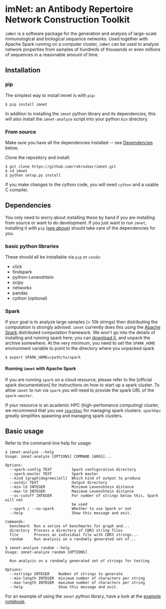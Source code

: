 # imNet: an Antibody Repertoire Network Construction Toolkit

`imNet` is a software package for the generation and analysis of large-scale immunological and biological sequence networks. Used together with Apache Spark running on a computer cluster, `imNet` can be used to analyze network properties from samples of hundreds of thousands or even millions of sequences in a reasonable amount of time. 

## Installation

### pip

The simplest way to install imnet is with `pip`: 

```
$ pip install imnet
```

In addition to installing the `imnet` python library and its dependencies, this will also install the `imnet-analyze` script into your python `bin` directory. 

### From source

Make sure you have all the dependencies installed -- see [Dependencies](#dependencies) below. 

Clone the repository and install: 

```
$ git clone https://github.com/rokroskar/imnet.git
$ cd imnet
$ python setup.py install
```

If you make changes to the cython code, you will need `cython` and a usable C compiler. 

## Dependencies
You only need to worry about installing these by hand if you are installing from source or want to do development. If you just want to run `imnet`, installing it with `pip` [(see above)](#pip) should take care of the dependencies for you. 

### basic python libraries

These should all be installable via `pip` or `conda`:
* click 
* findspark 
* python-Levenshtein 
* scipy 
* networkx 
* pandas
* cython (optional)

### Spark

If your goal is to analyze large samples (> 10k strings) then distributing the computation is strongly advised. `imnet` currently does this using the [Apache Spark](http://spark.apache.org) distributed computation framework. We won't go into the details of installing and running spark here; you can [download it](spark-2.0.2-bin-hadoop2.7.tgz), and unpack the archive somewhere. At the very minimum, you need to set the `SPARK_HOME` environment variable to point to the directory where you unpacked spark 

```
$ export SPARK_HOME=/path/to/spark
```

#### Running `imnet` with Apache Spark

If you are running `spark` on a cloud resource, please refer to the [official spark documentation] for instructions on how to start up a spark cluster. To allow `imnet` to run via `spark` you will need to provide the spark URL of the `spark-master`. 

If your resource is an academic HPC (high-perfomance computing) cluster, we recommend that you use [`sparkhpc`](https://github.com/rokroskar/sparkhpc) for managing spark clusters. `sparkhpc` greatly simplifies spawning and managing spark clusters. 

## Basic usage

Refer to the command-line help for usage: 

```
$ imnet-analyze --help
Usage: imnet-analyze [OPTIONS] COMMAND [ARGS]...

Options:
  --spark-config TEXT         Spark configuration directory
  --spark-master TEXT         Spark master
  --kind [graph|degrees|all]  Which kind of output to produce
  --outdir TEXT               Output directory
  --min-ld INTEGER            Minimum Levenshtein distance
  --max-ld INTEGER            Maximum Levenshtein distance
  --sc-cutoff INTEGER         For number of strings below this, Spark will not
                              be used
  --spark / --no-spark        Whether to use Spark or not
  --help                      Show this message and exit.

Commands:
  benchmark  Run a series of benchmarks for graph and...
  directory  Process a directory of CDR3 string files
  file       Process an individual file with CDR3 strings...
  random     Run analysis on a randomly generated set of...

$ imnet-analyze random --help
Usage: imnet-analyze random [OPTIONS]

  Run analysis on a randomly generated set of strings for testing

Options:
  --nstrings INTEGER    Number of strings to generate
  --min-length INTEGER  minimum number of characters per string
  --max-length INTEGER  maximum number of characters per string
  --help                Show this message and exit.
```

For an example of using the `imnet` python library, have a look at the [example notebook](notebooks/example_workflow.ipynb).



